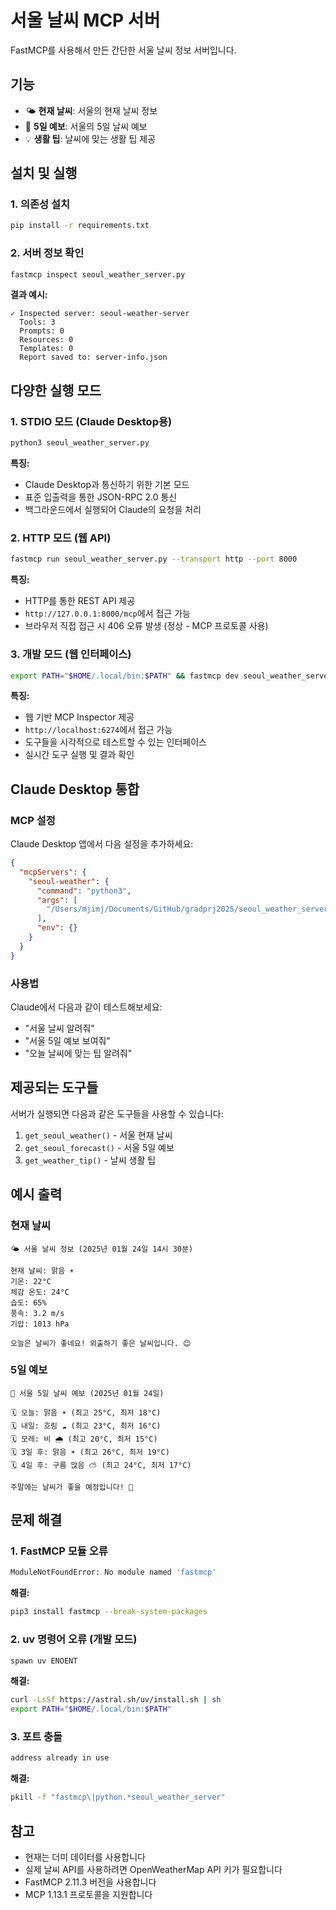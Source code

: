 # 서울 날씨 MCP 서버

FastMCP를 사용해서 만든 간단한 서울 날씨 정보 서버입니다.

## 기능

- 🌤️ **현재 날씨**: 서울의 현재 날씨 정보
- 📅 **5일 예보**: 서울의 5일 날씨 예보
- 💡 **생활 팁**: 날씨에 맞는 생활 팁 제공

## 설치 및 실행

### 1. 의존성 설치
```bash
pip install -r requirements.txt
```

### 2. 서버 정보 확인
```bash
fastmcp inspect seoul_weather_server.py
```

**결과 예시:**
```
✓ Inspected server: seoul-weather-server
  Tools: 3
  Prompts: 0
  Resources: 0
  Templates: 0
  Report saved to: server-info.json
```

## 다양한 실행 모드

### 1. STDIO 모드 (Claude Desktop용)
```bash
python3 seoul_weather_server.py
```

**특징:**
- Claude Desktop과 통신하기 위한 기본 모드
- 표준 입출력을 통한 JSON-RPC 2.0 통신
- 백그라운드에서 실행되어 Claude의 요청을 처리

### 2. HTTP 모드 (웹 API)
```bash
fastmcp run seoul_weather_server.py --transport http --port 8000
```

**특징:**
- HTTP를 통한 REST API 제공
- `http://127.0.0.1:8000/mcp`에서 접근 가능
- 브라우저 직접 접근 시 406 오류 발생 (정상 - MCP 프로토콜 사용)

### 3. 개발 모드 (웹 인터페이스)
```bash
export PATH="$HOME/.local/bin:$PATH" && fastmcp dev seoul_weather_server.py
```

**특징:**
- 웹 기반 MCP Inspector 제공
- `http://localhost:6274`에서 접근 가능
- 도구들을 시각적으로 테스트할 수 있는 인터페이스
- 실시간 도구 실행 및 결과 확인

## Claude Desktop 통합

### MCP 설정
Claude Desktop 앱에서 다음 설정을 추가하세요:

```json
{
  "mcpServers": {
    "seoul-weather": {
      "command": "python3",
      "args": [
        "/Users/mjimj/Documents/GitHub/gradprj2025/seoul_weather_server.py"
      ],
      "env": {}
    }
  }
}
```

### 사용법
Claude에서 다음과 같이 테스트해보세요:
- "서울 날씨 알려줘"
- "서울 5일 예보 보여줘"
- "오늘 날씨에 맞는 팁 알려줘"

## 제공되는 도구들

서버가 실행되면 다음과 같은 도구들을 사용할 수 있습니다:

1. `get_seoul_weather()` - 서울 현재 날씨
2. `get_seoul_forecast()` - 서울 5일 예보  
3. `get_weather_tip()` - 날씨 생활 팁

## 예시 출력

### 현재 날씨
```
🌤️ 서울 날씨 정보 (2025년 01월 24일 14시 30분)

현재 날씨: 맑음 ☀️
기온: 22°C
체감 온도: 24°C
습도: 65%
풍속: 3.2 m/s
기압: 1013 hPa

오늘은 날씨가 좋네요! 외출하기 좋은 날씨입니다. 😊
```

### 5일 예보
```
📅 서울 5일 날씨 예보 (2025년 01월 24일)

🗓️ 오늘: 맑음 ☀️ (최고 25°C, 최저 18°C)
🗓️ 내일: 흐림 ☁️ (최고 23°C, 최저 16°C)
🗓️ 모레: 비 🌧️ (최고 20°C, 최저 15°C)
🗓️ 3일 후: 맑음 ☀️ (최고 26°C, 최저 19°C)
🗓️ 4일 후: 구름 많음 ⛅ (최고 24°C, 최저 17°C)

주말에는 날씨가 좋을 예정입니다! 🎉
```

## 문제 해결

### 1. FastMCP 모듈 오류
```bash
ModuleNotFoundError: No module named 'fastmcp'
```

**해결:**
```bash
pip3 install fastmcp --break-system-packages
```

### 2. uv 명령어 오류 (개발 모드)
```bash
spawn uv ENOENT
```

**해결:**
```bash
curl -LsSf https://astral.sh/uv/install.sh | sh
export PATH="$HOME/.local/bin:$PATH"
```

### 3. 포트 충돌
```bash
address already in use
```

**해결:**
```bash
pkill -f "fastmcp\|python.*seoul_weather_server"
```

## 참고

- 현재는 더미 데이터를 사용합니다
- 실제 날씨 API를 사용하려면 OpenWeatherMap API 키가 필요합니다
- FastMCP 2.11.3 버전을 사용합니다
- MCP 1.13.1 프로토콜을 지원합니다
